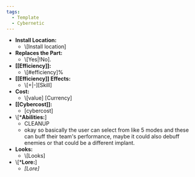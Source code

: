 ```yaml
---
tags:
  - Template
  - Cybernetic
---
```

- **Install Location:**
	- \\\[Install location]
- **Replaces the Part:**
	- \\\[Yes|!No].
- **[[Efficiency]]:**
	- \\\[#efficiency]%
- **[[Efficiency]] Effects:**
	- \\\[+|-]\[Skill]
- **Cost:**
	- \\\[value] \[Currency]
- **[[Cybercost]]:**
	- \[cybercost]
- \\\[\***Abilities:**]
	- CLEANUP
	- okay so basically the user can select from like 5 modes and these can buff their team's performance, maybe it could also debuff enemies or that could be a different implant.
- **Looks:**
	- \\\[Looks]
- \\\[\***Lore:**]
	- *\[Lore]*